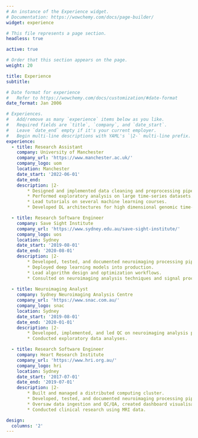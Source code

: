 ```yaml
---
# An instance of the Experience widget.
# Documentation: https://wowchemy.com/docs/page-builder/
widget: experience

# This file represents a page section.
headless: true

active: true

# Order that this section appears on the page.
weight: 20

title: Experience
subtitle:

# Date format for experience
#   Refer to https://wowchemy.com/docs/customization/#date-format
date_format: Jan 2006

# Experiences.
#   Add/remove as many `experience` items below as you like.
#   Required fields are `title`, `company`, and `date_start`.
#   Leave `date_end` empty if it's your current employer.
#   Begin multi-line descriptions with YAML's `|2-` multi-line prefix.
experience:
  - title: Research Assistant
    company: University of Manchester
    company_url: 'https://www.manchester.ac.uk/'
    company_logo: uom
    location: Manchester
    date_start: '2022-06-01'
    date_end:
    description: |2-
        * Designed and implemented data cleaning and preprocessing pipelines.
        * Performed exploratory analysis on large time-series datasets.
        * Lead tutorials on several machine learning courses.
        * Developed DL architectures for high dimensional genomic time-series data.

  - title: Research Software Engineer
    company: Save Sight Institute
    company_url: 'https://www.sydney.edu.au/save-sight-institute/'
    company_logo: uos
    location: Sydney
    date_start: '2019-08-01'
    date_end: '2020-08-01'
    description: |2-
        * Developed, tested, and documented neuroimaging processing pipelines.
        * Deployed deep learning models into production.
        * Lead algorithm design and optimization workflows.
        * Consulted on neuroimaging analysis techniques and signal processing.
        
  - title: Neuroimaging Analyst
    company: Sydney Neuroimaging Analysis Centre
    company_url: 'https://www.snac.com.au/'
    company_logo: snac
    location: Sydney
    date_start: '2019-08-01'
    date_end: '2020-01-01'
    description: |2-
        * Developed, implemented, and led QC on neuroimaging analysis pipelines.
        * Conducted exploratory data analyses.

  - title: Research Software Engineer
    company: Heart Research Institute
    company_url: 'https://www.hri.org.au/'
    company_logo: hri
    location: Sydney
    date_start: '2017-07-01'
    date_end: '2019-07-01'
    description: |2-
        * Built and managed a distributed computing cluster.
        * Developed, tested, and documented neuroimaging processing pipelines.
        * Oversaw data ingestion and QC/QA, created dashboard visualisations.
        * Conducted clinical research using MRI data.

design:
  columns: '2'
---
```

